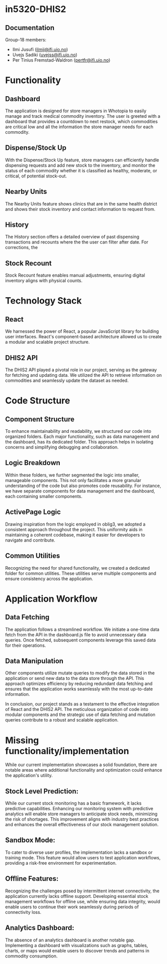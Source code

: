 # in5320-DHIS2
## Documentation
Group-18 members:
- Ilmi Jusufi (ilmij@ifi.uio.no)
- Uvejs Sadiki (uvejss@ifi.uio.no)
- Per Tinius Fremstad-Waldron (pertfr@ifi.uio.no)

# Functionality

## Dashboard
The application is designed for store managers in Whotopia to easily manage and track medical commodity inventory. The user is greeted with a dashboard that provides a countdown to next restock, which commodities are critical low and all the information the store manager needs for each commodity.

## Dispense/Stock Up 
With the Dispense/Stock Up feature, store managers can efficiently handle dispensing requests and add new stock to the inventory, and monitor the status of each commodity whether it is classified as healthy, moderate, or critical, of potential stock-out. 

## Nearby Units
The Nearby Units feature shows clinics that are in the same health district and shows their stock inventory and contact information to request from.

## History
The History section offers a detailed overview of past dispensing transactions and recounts where the the user can filter after date. For corrections, the 

## Stock Recount
Stock Recount feature enables manual adjustments, ensuring digital inventory aligns with physical counts.

# Technology Stack

## React
We harnessed the power of React, a popular JavaScript library for building user interfaces. React's component-based architecture allowed us to create a modular and scalable project structure.

## DHIS2 API
The DHIS2 API played a pivotal role in our project, serving as the gateway for fetching and updating data. We utilized the API to retrieve information on commodities and seamlessly update the dataset as needed.

# Code Structure

## Component Structure
To enhance maintainability and readability, we structured our code into organized folders. Each major functionality, such as data management and the dashboard, has its dedicated folder. This approach helps in isolating concerns and simplifying debugging and collaboration.

## Logic Breakdown
Within these folders, we further segmented the logic into smaller, manageable components. This not only facilitates a more granular understanding of the code but also promotes code reusability. For instance, we have separate components for data management and the dashboard, each containing smaller components.

## ActivePage Logic
Drawing inspiration from the logic employed in oblig3, we adopted a consistent approach throughout the project. This uniformity aids in maintaining a coherent codebase, making it easier for developers to navigate and contribute.

## Common Utilities
Recognizing the need for shared functionality, we created a dedicated folder for common utilities. These utilities serve multiple components and ensure consistency across the application.

# Application Workflow
## Data Fetching
The application follows a streamlined workflow. We initiate a one-time data fetch from the API in the dashboard.js file to avoid unnecessary data queries. Once fetched, subsequent components leverage this saved data for their operations.

## Data Manipulation
Other components utilize mutate queries to modify the data stored in the application or send new data to the data store through the API. This approach optimizes efficiency by reducing redundant data fetching and ensures that the application works seamlessly with the most up-to-date information.

In conclusion, our project stands as a testament to the effective integration of React and the DHIS2 API. The meticulous organization of code into modular components and the strategic use of data fetching and mutation queries contribute to a robust and scalable application.

# Missing functionality/implementation
While our current implementation showcases a solid foundation, there are notable areas where additional functionality and optimization could enhance the application's utility.

## Stock Level Prediction:
While our current stock monitoring has a basic framework, it lacks predictive capabilities. Enhancing our monitoring system with predictive analytics will enable store managers to anticipate stock needs, minimizing the risk of shortages. This improvement aligns with industry best practices and enhances the overall effectiveness of our stock management solution.

## Sandbox Mode:
To cater to diverse user profiles, the implementation lacks a sandbox or training mode. This feature would allow users to test application workflows, providing a risk-free environment for experimentation.

## Offline Features:
Recognizing the challenges posed by intermittent internet connectivity, the application currently lacks offline support. Developing essential stock management workflows for offline use, while ensuring data integrity, would enable users to continue their work seamlessly during periods of connectivity loss. 

## Analytics Dashboard:
The absence of an analytics dashboard is another notable gap. Implementing a dashboard with visualizations such as graphs, tables, charts, or maps would enable users to discover trends and patterns in commodity consumption.


</details>
